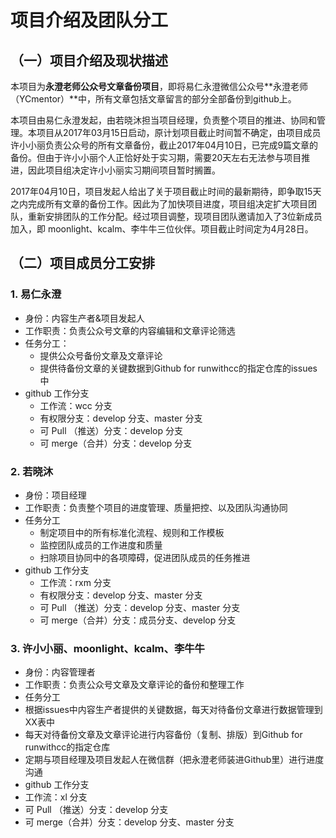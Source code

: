 # 项目介绍及团队分工

## （一）项目介绍及现状描述

本项目为**永澄老师公众号文章备份项目**，即将易仁永澄微信公众号**永澄老师（YCmentor）**中，所有文章包括文章留言的部分全部备份到github上。

本项目由易仁永澄发起，由若晓沐担当项目经理，负责整个项目的推进、协同和管理。本项目从2017年03月15日启动，原计划项目截止时间暂不确定，由项目成员许小小丽负责公众号的所有文章备份，截止2017年04月10日，已完成9篇文章的备份。但由于许小小丽个人正恰好处于实习期，需要20天左右无法参与项目推进，因此项目组决定许小小丽实习期间项目暂时搁置。

2017年04月10日，项目发起人给出了关于项目截止时间的最新期待，即争取15天之内完成所有文章的备份工作。因此为了加快项目进度，项目组决定扩大项目团队，重新安排团队的工作分配。经过项目调整，现项目团队邀请加入了3位新成员加入，即 moonlight、kcalm、李牛牛三位伙伴。项目截止时间定为4月28日。


## （二）项目成员分工安排

### 1. 易仁永澄

- 身份：内容生产者&项目发起人
- 工作职责：负责公众号文章的内容编辑和文章评论筛选
- 任务分工：
  - 提供公众号备份文章及文章评论
  - 提供待备份文章的关键数据到Github for runwithcc的指定仓库的issues中
- github 工作分支
  - 工作流：wcc 分支
  - 有权限分支：develop 分支、master 分支
  - 可 Pull （推送）分支：develop 分支
  - 可 merge（合并）分支：develop 分支


### 2. 若晓沐

- 身份：项目经理
- 工作职责：负责整个项目的进度管理、质量把控、以及团队沟通协同
- 任务分工
  - 制定项目中的所有标准化流程、规则和工作模板
  - 监控团队成员的工作进度和质量
  - 扫除项目协同中的各项障碍，促进团队成员的任务推进
- github 工作分支
  - 工作流：rxm 分支
  - 有权限分支：develop 分支、master 分支
  - 可 Pull （推送）分支：develop 分支、master 分支
  - 可 merge（合并）分支：成员分支、develop 分支

### 3. 许小小丽、moonlight、kcalm、李牛牛

- 身份：内容管理者
- 工作职责：负责公众号文章及文章评论的备份和整理工作
- 任务分工
 - 根据issues中内容生产者提供的关键数据，每天对待备份文章进行数据管理到XX表中
 - 每天对待备份文章及文章评论进行内容备份（复制、排版）到Github for runwithcc的指定仓库
 - 定期与项目经理及项目发起人在微信群（把永澄老师装进Github里）进行进度沟通
- github 工作分支
 - 工作流：xl 分支
 - 可 Pull （推送）分支：develop 分支
 - 可 merge（合并）分支：develop 分支、master 分支
